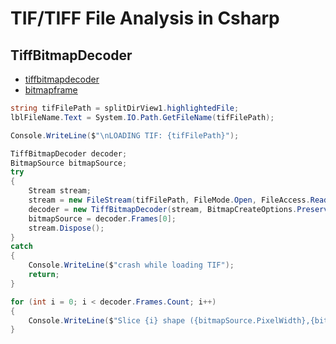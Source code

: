 # TIF/TIFF File Analysis in Csharp

## TiffBitmapDecoder
* [tiffbitmapdecoder](https://docs.microsoft.com/en-us/dotnet/api/system.windows.media.imaging.tiffbitmapdecoder?view=netframework-4.7.2)
* [bitmapframe](https://docs.microsoft.com/en-us/dotnet/api/system.windows.media.imaging.bitmapframe?view=netframework-4.7.2)

```cs
string tifFilePath = splitDirView1.highlightedFile;
lblFileName.Text = System.IO.Path.GetFileName(tifFilePath);

Console.WriteLine($"\nLOADING TIF: {tifFilePath}");

TiffBitmapDecoder decoder;
BitmapSource bitmapSource;
try
{
    Stream stream;
    stream = new FileStream(tifFilePath, FileMode.Open, FileAccess.Read, FileShare.Read);
    decoder = new TiffBitmapDecoder(stream, BitmapCreateOptions.PreservePixelFormat, BitmapCacheOption.Default);
    bitmapSource = decoder.Frames[0];
    stream.Dispose();
}
catch
{
    Console.WriteLine($"crash while loading TIF");
    return;
}

for (int i = 0; i < decoder.Frames.Count; i++)
{
    Console.WriteLine($"Slice {i} shape ({bitmapSource.PixelWidth},{bitmapSource.PixelHeight})");
}
```
